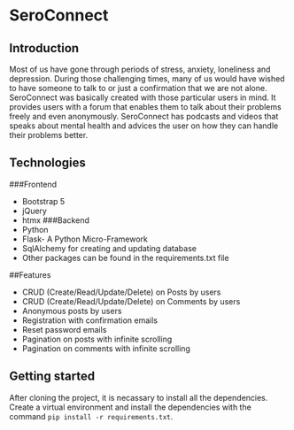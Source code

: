 # SeroConnect
## Introduction
Most of us have gone through periods of stress, anxiety, loneliness and depression. During those challenging times, many of us 
would have wished to have someone to talk to or just a confirmation that we are not alone. SeroConnect was basically created with those particular users in mind.
It provides users with a forum that enables them to talk about their problems freely and even anonymously. SeroConnect has podcasts and videos that speaks about 
mental health and advices the user on how they can handle their problems better. 
## Technologies
###Frontend
- Bootstrap 5
- jQuery
- htmx
###Backend
- Python
- Flask- A Python Micro-Framework
- SqlAlchemy for creating and updating database
- Other packages can be found in the requirements.txt file

##Features
- CRUD (Create/Read/Update/Delete) on Posts by users
- CRUD (Create/Read/Update/Delete) on Comments by users
- Anonymous posts by users
- Registration with confirmation emails
- Reset password emails
- Pagination on posts with infinite scrolling
- Pagination on comments with infinite scrolling

## Getting started
After cloning the project, it is necassary to install all the dependencies. Create a virtual environment and install the dependencies with the 
command `pip install -r requirements.txt`. 
